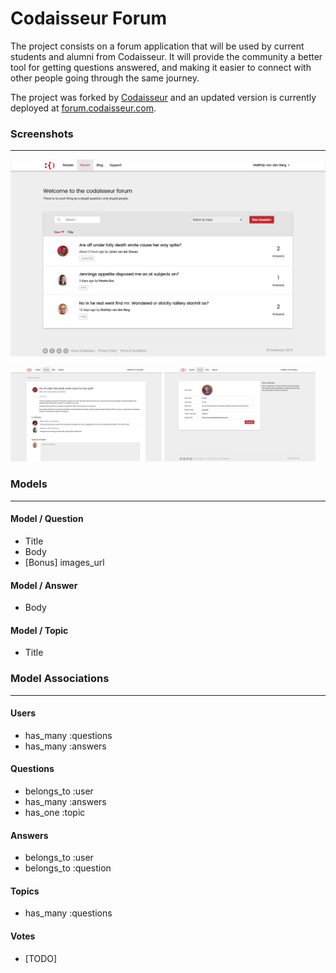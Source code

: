 # Codaisseur Forum

The project consists on a forum application that will be used by current students and alumni from Codaisseur. It will provide the community a better tool for getting questions answered, and making it easier to connect with other people going through the same journey.

The project was forked by [Codaisseur](https://github.com/Codaisseur/codaisseur-forum) and an updated version is currently deployed at [forum.codaisseur.com](https://forum.codaisseur.com/).

### Screenshots
----
[<img src="screenshot_01.png" alt="Questions index page"/>](./screenshot_01.png)

[<img src="screenshot_02.png" alt="Questions show page" width="48%"/>](./screenshot_02.png) [<img src="screenshot_03.png" alt="Profiles show page" width="48%"/>](./screenshot_03.png)

### Models
---

#### Model / Question
- Title
- Body
- [Bonus] images_url

#### Model / Answer
- Body

#### Model / Topic
- Title

### Model Associations
---

#### Users
- has_many :questions
- has_many :answers

#### Questions
- belongs_to :user
- has_many :answers
- has_one :topic

#### Answers
- belongs_to :user
- belongs_to :question

#### Topics
- has_many :questions

#### Votes
- [TODO]
